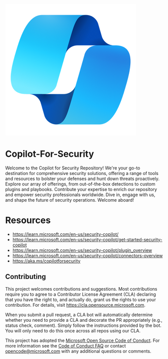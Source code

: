 ![Security CoPilot Logo](https://github.com/Azure/Copilot-For-Security/blob/main/Securitycopilotlogo.png)
# Copilot-For-Security
Welcome to the Copilot for Security Repository! We're your go-to destination for comprehensive security solutions, offering a range of tools and resources to bolster your defenses and hunt down threats proactively. Explore our array of offerings, from out-of-the-box detections to custom plugins and playbooks. Contribute your expertise to enrich our repository and empower security professionals worldwide. Dive in, engage with us, and shape the future of security operations. Welcome aboard!
# Resources
- https://learn.microsoft.com/en-us/security-copilot/
- https://learn.microsoft.com/en-us/security-copilot/get-started-security-copilot
- https://learn.microsoft.com/en-us/security-copilot/plugin_overview
- https://learn.microsoft.com/en-us/security-copilot/connectors-overview
- https://aka.ms/copilotforsecurity

## Contributing

This project welcomes contributions and suggestions.  Most contributions require you to agree to a
Contributor License Agreement (CLA) declaring that you have the right to, and actually do, grant us
the rights to use your contribution. For details, visit https://cla.opensource.microsoft.com.

When you submit a pull request, a CLA bot will automatically determine whether you need to provide
a CLA and decorate the PR appropriately (e.g., status check, comment). Simply follow the instructions
provided by the bot. You will only need to do this once across all repos using our CLA.

This project has adopted the [Microsoft Open Source Code of Conduct](https://opensource.microsoft.com/codeofconduct/).
For more information see the [Code of Conduct FAQ](https://opensource.microsoft.com/codeofconduct/faq/) or
contact [opencode@microsoft.com](mailto:opencode@microsoft.com) with any additional questions or comments.

